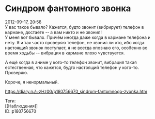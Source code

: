 Синдром фантомного звонка
==========================

   
 2012-09-17, 20:58   
  У вас такое бывало? Кажется, будто звонит (вибрирует) телефон в кармане, достаёте -- а вам никто и не звонил!   
 У меня вот бывало. Причём иногда даже когда в кармане телефона и нету. Я и так часто проверяю телефон, не звонил ли кто, ибо когда настоящий звонок поступает, я не всегда опознаю его, особенно во время ходьбы -- вибрация в кармане плохо чувствуется.   
   
 А ещё когда в аниме у кого-то телефон звонит, вибрация такая естественная, что кажется, будто настоящий телефон у кого-то. Проверяю.   
   
 Короче, я ненормальный.   
    
 <https://diary.ru/~zHz00/p180756670_sindrom-fantomnogo-zvonka.htm>   
   
 Теги:   
 [[Наблюдения]]   
 ID: p180756670